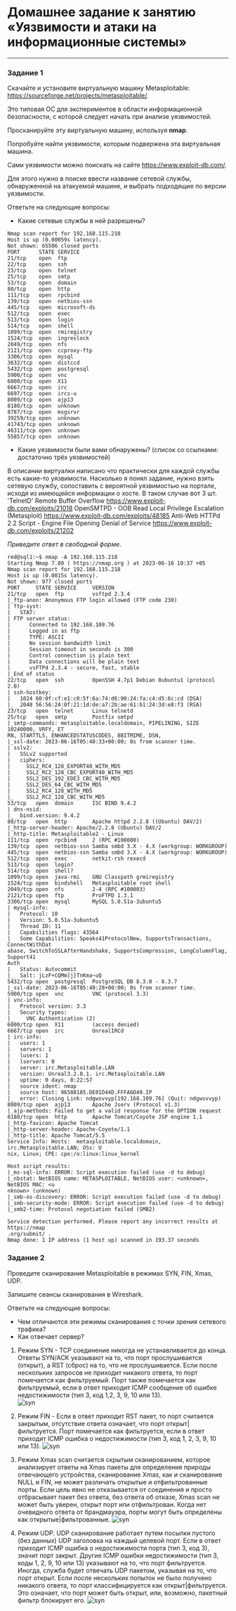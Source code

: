 # Домашнее задание к занятию «Уязвимости и атаки на информационные системы»

------

### Задание 1

Скачайте и установите виртуальную машину Metasploitable: https://sourceforge.net/projects/metasploitable/.

Это типовая ОС для экспериментов в области информационной безопасности, с которой следует начать при анализе уязвимостей.

Просканируйте эту виртуальную машину, используя **nmap**.

Попробуйте найти уязвимости, которым подвержена эта виртуальная машина.

Сами уязвимости можно поискать на сайте https://www.exploit-db.com/.

Для этого нужно в поиске ввести название сетевой службы, обнаруженной на атакуемой машине, и выбрать подходящие по версии уязвимости.

Ответьте на следующие вопросы:

- Какие сетевые службы в ней разрешены?
```
Nmap scan report for 192.168.115.218
Host is up (0.00059s latency).
Not shown: 65506 closed ports
PORT      STATE SERVICE
21/tcp    open  ftp
22/tcp    open  ssh
23/tcp    open  telnet
25/tcp    open  smtp
53/tcp    open  domain
80/tcp    open  http
111/tcp   open  rpcbind
139/tcp   open  netbios-ssn
445/tcp   open  microsoft-ds
512/tcp   open  exec
513/tcp   open  login
514/tcp   open  shell
1099/tcp  open  rmiregistry
1524/tcp  open  ingreslock
2049/tcp  open  nfs
2121/tcp  open  ccproxy-ftp
3306/tcp  open  mysql
3632/tcp  open  distccd
5432/tcp  open  postgresql
5900/tcp  open  vnc
6000/tcp  open  X11
6667/tcp  open  irc
6697/tcp  open  ircs-u
8009/tcp  open  ajp13
8180/tcp  open  unknown
8787/tcp  open  msgsrvr
39259/tcp open  unknown
41743/tcp open  unknown
46311/tcp open  unknown
55857/tcp open  unknown
```
- Какие уязвимости были вами обнаружены? (список со ссылками: достаточно трёх уязвимостей)

В описании виртуалки написано что практически для каждой службы есть какие-то уязвимости. Насколько я понял задание, нужно взять сетевую службу, сопоставить с вероятной уязвимостью на портале, исходя из имеющейся информации о хосте. В таком случае вот 3 шт.
'TelnetD' Remote Buffer Overflow https://www.exploit-db.com/exploits/21018
OpenSMTPD - OOB Read Local Privilege Escalation (Metasploit) https://www.exploit-db.com/exploits/48185
Anti-Web HTTPd 2.2 Script - Engine File Opening Denial of Service https://www.exploit-db.com/exploits/21202

*Приведите ответ в свободной форме.*  
```
red@sql1:~$ nmap -A 192.168.115.218
Starting Nmap 7.80 ( https://nmap.org ) at 2023-06-16 10:37 +05
Nmap scan report for 192.168.115.218
Host is up (0.0015s latency).
Not shown: 977 closed ports
PORT     STATE SERVICE     VERSION
21/tcp   open  ftp         vsftpd 2.3.4
|_ftp-anon: Anonymous FTP login allowed (FTP code 230)
| ftp-syst:
|   STAT:
| FTP server status:
|      Connected to 192.168.109.76
|      Logged in as ftp
|      TYPE: ASCII
|      No session bandwidth limit
|      Session timeout in seconds is 300
|      Control connection is plain text
|      Data connections will be plain text
|      vsFTPd 2.3.4 - secure, fast, stable
|_End of status
22/tcp   open  ssh         OpenSSH 4.7p1 Debian 8ubuntu1 (protocol 2.0)
| ssh-hostkey:
|   1024 60:0f:cf:e1:c0:5f:6a:74:d6:90:24:fa:c4:d5:6c:cd (DSA)
|_  2048 56:56:24:0f:21:1d:de:a7:2b:ae:61:b1:24:3d:e8:f3 (RSA)
23/tcp   open  telnet      Linux telnetd
25/tcp   open  smtp        Postfix smtpd
|_smtp-commands: metasploitable.localdomain, PIPELINING, SIZE 10240000, VRFY, ET                                                                                                                                                             RN, STARTTLS, ENHANCEDSTATUSCODES, 8BITMIME, DSN,
|_ssl-date: 2023-06-16T05:40:33+00:00; 0s from scanner time.
| sslv2:
|   SSLv2 supported
|   ciphers:
|     SSL2_RC4_128_EXPORT40_WITH_MD5
|     SSL2_RC2_128_CBC_EXPORT40_WITH_MD5
|     SSL2_DES_192_EDE3_CBC_WITH_MD5
|     SSL2_DES_64_CBC_WITH_MD5
|     SSL2_RC4_128_WITH_MD5
|_    SSL2_RC2_128_CBC_WITH_MD5
53/tcp   open  domain      ISC BIND 9.4.2
| dns-nsid:
|_  bind.version: 9.4.2
80/tcp   open  http        Apache httpd 2.2.8 ((Ubuntu) DAV/2)
|_http-server-header: Apache/2.2.8 (Ubuntu) DAV/2
|_http-title: Metasploitable2 - Linux
111/tcp  open  rpcbind     2 (RPC #100000)
139/tcp  open  netbios-ssn Samba smbd 3.X - 4.X (workgroup: WORKGROUP)
445/tcp  open  netbios-ssn Samba smbd 3.X - 4.X (workgroup: WORKGROUP)
512/tcp  open  exec        netkit-rsh rexecd
513/tcp  open  login?
514/tcp  open  shell?
1099/tcp open  java-rmi    GNU Classpath grmiregistry
1524/tcp open  bindshell   Metasploitable root shell
2049/tcp open  nfs         2-4 (RPC #100003)
2121/tcp open  ftp         ProFTPD 1.3.1
3306/tcp open  mysql       MySQL 5.0.51a-3ubuntu5
| mysql-info:
|   Protocol: 10
|   Version: 5.0.51a-3ubuntu5
|   Thread ID: 11
|   Capabilities flags: 43564
|   Some Capabilities: Speaks41ProtocolNew, SupportsTransactions, ConnectWithDat                                                                                                                                                             abase, SwitchToSSLAfterHandshake, SupportsCompression, LongColumnFlag, Support41                                                                                                                                                             Auth
|   Status: Autocommit
|_  Salt: jLzF+CQMm]j}TnKma~uQ
5432/tcp open  postgresql  PostgreSQL DB 8.3.0 - 8.3.7
|_ssl-date: 2023-06-16T05:40:28+00:00; 0s from scanner time.
5900/tcp open  vnc         VNC (protocol 3.3)
| vnc-info:
|   Protocol version: 3.3
|   Security types:
|_    VNC Authentication (2)
6000/tcp open  X11         (access denied)
6667/tcp open  irc         UnrealIRCd
| irc-info:
|   users: 1
|   servers: 1
|   lusers: 1
|   lservers: 0
|   server: irc.Metasploitable.LAN
|   version: Unreal3.2.8.1. irc.Metasploitable.LAN
|   uptime: 0 days, 0:22:57
|   source ident: nmap
|   source host: 96588185.DE01D44D.FFFA6D49.IP
|_  error: Closing Link: ndgwsvvyp[192.168.109.76] (Quit: ndgwsvvyp)
8009/tcp open  ajp13       Apache Jserv (Protocol v1.3)
|_ajp-methods: Failed to get a valid response for the OPTION request
8180/tcp open  http        Apache Tomcat/Coyote JSP engine 1.1
|_http-favicon: Apache Tomcat
|_http-server-header: Apache-Coyote/1.1
|_http-title: Apache Tomcat/5.5
Service Info: Hosts:  metasploitable.localdomain, irc.Metasploitable.LAN; OSs: U                                                                                                                                                             nix, Linux; CPE: cpe:/o:linux:linux_kernel

Host script results:
|_ms-sql-info: ERROR: Script execution failed (use -d to debug)
|_nbstat: NetBIOS name: METASPLOITABLE, NetBIOS user: <unknown>, NetBIOS MAC: <u                                                                                                                                                             nknown> (unknown)
|_smb-os-discovery: ERROR: Script execution failed (use -d to debug)
|_smb-security-mode: ERROR: Script execution failed (use -d to debug)
|_smb2-time: Protocol negotiation failed (SMB2)

Service detection performed. Please report any incorrect results at https://nmap                                                                                                                                                             .org/submit/ .
Nmap done: 1 IP address (1 host up) scanned in 193.37 seconds

```
### Задание 2

Проведите сканирование Metasploitable в режимах SYN, FIN, Xmas, UDP.

Запишите сеансы сканирования в Wireshark.

Ответьте на следующие вопросы:

- Чем отличаются эти режимы сканирования с точки зрения сетевого трафика?
- Как отвечает сервер?
1. Режим SYN - TCP соединение никогда не устанавливается до конца. Ответы SYN/ACK указывают на то, что порт прослушивается (открыт), а RST (сброс) на то, что не прослушивается. Если после нескольких запросов не приходит никакого ответа, то порт помечается как фильтруемый. Порт также помечается как фильтруемый, если в ответ приходит ICMP сообщение об ошибке недостижимости (тип 3, код 1,2, 3, 9, 10 или 13).  
![syn](https://github.com/redeemer271/homework-1/blob/main/syn.png)  
2. Режим FIN - Если в ответ приходит RST пакет, то порт считается закрытым, отсутствие ответа означает, что порт открыт|фильтруется. Порт помечается как фильтруется, если в ответ приходит ICMP ошибка о недостижимости (тип 3, код 1, 2, 3, 9, 10 или 13).
![syn](https://github.com/redeemer271/homework-1/blob/main/fin.png)
3. Режим Xmas scan считается скрытым сканированием, которое анализирует ответы на Xmas пакеты для определения природы отвечающего устройства, сканирование Xmas, как и сканирование NULL и FIN, не может различать открытые и отфильтрованные порты. Если цель явно не отказывается от соединения и просто отбрасывает пакет без ответа, без ответа об отказе, Xmas scan не может быть уверен, открыт порт или отфильтрован. Когда нет очевидного ответа от брандмауэра, порты могут быть определены как открытые|фильтрованные.
![syn](https://github.com/redeemer271/homework-1/blob/main/xmas.png)

4. Режим UDP. UDP сканирование работает путем посылки пустого (без данных) UDP заголовка на каждый целевой порт. Если в ответ приходит ICMP ошибка о недостижимости порта (тип 3, код 3), значит порт закрыт. Другие ICMP ошибки недостижимости (тип 3, коды 1, 2, 9, 10 или 13) указывают на то, что порт фильтруется. Иногда, служба будет отвечать UDP пакетом, указывая на то, что порт открыт. Если после нескольких попыток не было получено никакого ответа, то порт классифицируется как открыт|фильтруется. Это означает, что порт может быть открыт, или, возможно, пакетный фильтр блокирует его.
![syn](https://github.com/redeemer271/homework-1/blob/main/udp.png)
